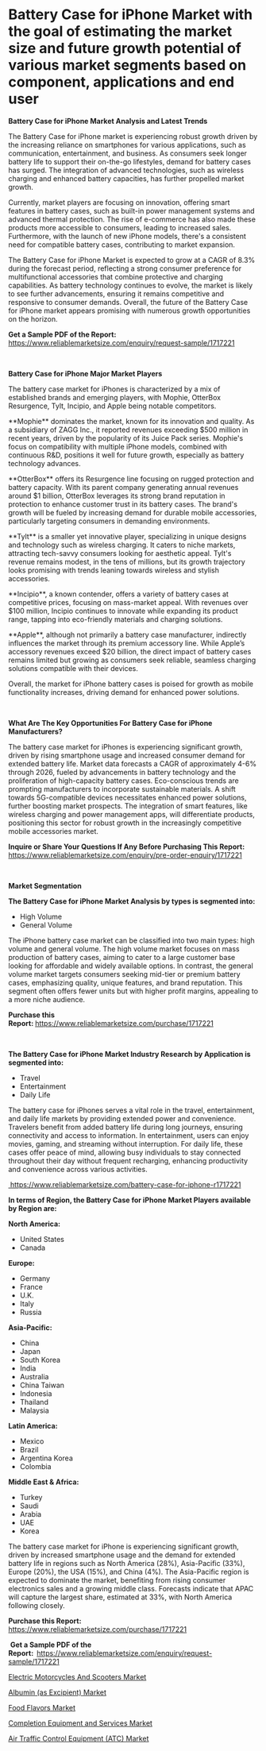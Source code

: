 <p><h1>Battery Case for iPhone Market with the goal of estimating the market size and future growth potential of various market segments based on component, applications and end user</h1></p><p><strong>Battery Case for iPhone Market Analysis and Latest Trends</strong></p>
<p><p>The Battery Case for iPhone market is experiencing robust growth driven by the increasing reliance on smartphones for various applications, such as communication, entertainment, and business. As consumers seek longer battery life to support their on-the-go lifestyles, demand for battery cases has surged. The integration of advanced technologies, such as wireless charging and enhanced battery capacities, has further propelled market growth.</p><p>Currently, market players are focusing on innovation, offering smart features in battery cases, such as built-in power management systems and advanced thermal protection. The rise of e-commerce has also made these products more accessible to consumers, leading to increased sales. Furthermore, with the launch of new iPhone models, there's a consistent need for compatible battery cases, contributing to market expansion.</p><p>The Battery Case for iPhone Market is expected to grow at a CAGR of 8.3% during the forecast period, reflecting a strong consumer preference for multifunctional accessories that combine protective and charging capabilities. As battery technology continues to evolve, the market is likely to see further advancements, ensuring it remains competitive and responsive to consumer demands. Overall, the future of the Battery Case for iPhone market appears promising with numerous growth opportunities on the horizon.</p></p>
<p><strong>Get a Sample PDF of the Report:&nbsp;</strong> <a href="https://www.reliablemarketsize.com/enquiry/request-sample/1717221?utm_campaign=1609&utm_medium=2&utm_source=Github&utm_content=ia&utm_term=14102024&utm_id=battery-case-for-iphone">https://www.reliablemarketsize.com/enquiry/request-sample/1717221</a></p>
<p>&nbsp;</p>
<p><strong>Battery Case for iPhone Major Market Players</strong></p>
<p><p>The battery case market for iPhones is characterized by a mix of established brands and emerging players, with Mophie, OtterBox Resurgence, Tylt, Incipio, and Apple being notable competitors. </p><p>**Mophie** dominates the market, known for its innovation and quality. As a subsidiary of ZAGG Inc., it reported revenues exceeding $500 million in recent years, driven by the popularity of its Juice Pack series. Mophie's focus on compatibility with multiple iPhone models, combined with continuous R&D, positions it well for future growth, especially as battery technology advances.</p><p>**OtterBox** offers its Resurgence line focusing on rugged protection and battery capacity. With its parent company generating annual revenues around $1 billion, OtterBox leverages its strong brand reputation in protection to enhance customer trust in its battery cases. The brand's growth will be fueled by increasing demand for durable mobile accessories, particularly targeting consumers in demanding environments.</p><p>**Tylt** is a smaller yet innovative player, specializing in unique designs and technology such as wireless charging. It caters to niche markets, attracting tech-savvy consumers looking for aesthetic appeal. Tylt's revenue remains modest, in the tens of millions, but its growth trajectory looks promising with trends leaning towards wireless and stylish accessories.</p><p>**Incipio**, a known contender, offers a variety of battery cases at competitive prices, focusing on mass-market appeal. With revenues over $100 million, Incipio continues to innovate while expanding its product range, tapping into eco-friendly materials and charging solutions.</p><p>**Apple**, although not primarily a battery case manufacturer, indirectly influences the market through its premium accessory line. While Apple’s accessory revenues exceed $20 billion, the direct impact of battery cases remains limited but growing as consumers seek reliable, seamless charging solutions compatible with their devices.</p><p>Overall, the market for iPhone battery cases is poised for growth as mobile functionality increases, driving demand for enhanced power solutions.</p></p>
<p>&nbsp;</p>
<p><strong>What Are The Key Opportunities For Battery Case for iPhone Manufacturers?</strong></p>
<p><p>The battery case market for iPhones is experiencing significant growth, driven by rising smartphone usage and increased consumer demand for extended battery life. Market data forecasts a CAGR of approximately 4-6% through 2026, fueled by advancements in battery technology and the proliferation of high-capacity battery cases. Eco-conscious trends are prompting manufacturers to incorporate sustainable materials. A shift towards 5G-compatible devices necessitates enhanced power solutions, further boosting market prospects. The integration of smart features, like wireless charging and power management apps, will differentiate products, positioning this sector for robust growth in the increasingly competitive mobile accessories market.</p></p>
<p><strong>Inquire or Share Your Questions If Any Before Purchasing This Report:</strong> <a href="https://www.reliablemarketsize.com/enquiry/pre-order-enquiry/1717221?utm_campaign=1609&utm_medium=2&utm_source=Github&utm_content=ia&utm_term=14102024&utm_id=battery-case-for-iphone">https://www.reliablemarketsize.com/enquiry/pre-order-enquiry/1717221</a></p>
<p>&nbsp;</p>
<p><strong>Market Segmentation</strong></p>
<p><strong>The Battery Case for iPhone Market Analysis by types is segmented into:</strong></p>
<p><ul><li>High Volume</li><li>General Volume</li></ul></p>
<p><p>The iPhone battery case market can be classified into two main types: high volume and general volume. The high volume market focuses on mass production of battery cases, aiming to cater to a large customer base looking for affordable and widely available options. In contrast, the general volume market targets consumers seeking mid-tier or premium battery cases, emphasizing quality, unique features, and brand reputation. This segment often offers fewer units but with higher profit margins, appealing to a more niche audience.</p></p>
<p><strong>Purchase this Report:&nbsp;</strong><a href="https://www.reliablemarketsize.com/purchase/1717221?utm_campaign=1609&utm_medium=2&utm_source=Github&utm_content=ia&utm_term=14102024&utm_id=battery-case-for-iphone">https://www.reliablemarketsize.com/purchase/1717221</a></p>
<p>&nbsp;</p>
<p><strong>The Battery Case for iPhone Market Industry Research by Application is segmented into:</strong></p>
<p><ul><li>Travel</li><li>Entertainment</li><li>Daily Life</li></ul></p>
<p><p>The battery case for iPhones serves a vital role in the travel, entertainment, and daily life markets by providing extended power and convenience. Travelers benefit from added battery life during long journeys, ensuring connectivity and access to information. In entertainment, users can enjoy movies, gaming, and streaming without interruption. For daily life, these cases offer peace of mind, allowing busy individuals to stay connected throughout their day without frequent recharging, enhancing productivity and convenience across various activities.</p></p>
<p><a href="https://www.reliablemarketsize.com/battery-case-for-iphone-r1717221?utm_campaign=1609&utm_medium=2&utm_source=Github&utm_content=ia&utm_term=14102024&utm_id=battery-case-for-iphone">&nbsp;https://www.reliablemarketsize.com/battery-case-for-iphone-r1717221</a></p>
<p><strong>In terms of Region, the Battery Case for iPhone Market Players available by Region are:</strong></p>
<p>
    <p> <strong> North America: </strong>
        <ul>
            <li>United States</li>
            <li>Canada</li>
        </ul>
        </p> 
    <p> <strong> Europe: </strong>
        <ul>
            <li>Germany</li>
            <li>France</li>
            <li>U.K.</li>
            <li>Italy</li>
            <li>Russia</li>
        </ul>
        </p> 
    <p> <strong> Asia-Pacific: </strong>
        <ul>
            <li>China</li>
            <li>Japan</li>
            <li>South Korea</li>
            <li>India</li>
            <li>Australia</li>
            <li>China Taiwan</li>
            <li>Indonesia</li>
            <li>Thailand</li>
            <li>Malaysia</li>
        </ul>
        </p> 
    <p> <strong> Latin America: </strong>
        <ul>
            <li>Mexico</li>
            <li>Brazil</li>
            <li>Argentina Korea</li>
            <li>Colombia</li>
        </ul>
        </p> 
    <p> <strong> Middle East & Africa: </strong>
        <ul>
            <li>Turkey</li>
            <li>Saudi</li>
            <li>Arabia</li>
            <li>UAE</li>
            <li>Korea</li>
        </ul>
    </p>
    </p>
<p><p>The battery case market for iPhone is experiencing significant growth, driven by increased smartphone usage and the demand for extended battery life in regions such as North America (28%), Asia-Pacific (33%), Europe (20%), the USA (15%), and China (4%). The Asia-Pacific region is expected to dominate the market, benefiting from rising consumer electronics sales and a growing middle class. Forecasts indicate that APAC will capture the largest share, estimated at 33%, with North America following closely.</p></p>
<p><strong>Purchase this Report: </strong><a href="https://www.reliablemarketsize.com/purchase/1717221?utm_campaign=1609&utm_medium=2&utm_source=Github&utm_content=ia&utm_term=14102024&utm_id=battery-case-for-iphone">https://www.reliablemarketsize.com/purchase/1717221</a></p>
<p>&nbsp;<strong>Get a Sample PDF of the Report:&nbsp;&nbsp;</strong><a href="https://www.reliablemarketsize.com/enquiry/request-sample/1717221?utm_campaign=1609&utm_medium=2&utm_source=Github&utm_content=ia&utm_term=14102024&utm_id=battery-case-for-iphone">https://www.reliablemarketsize.com/enquiry/request-sample/1717221</a></p>
<p><strong></strong></p>
<p><p><a href="https://www.linkedin.com/pulse/electric-motorcycles-scooters-market-trends-strategic-insights-igu4f?utm_campaign=1609&utm_medium=2&utm_source=Github&utm_content=ia&utm_term=14102024&utm_id=battery-case-for-iphone">Electric Motorcycles And Scooters Market</a></p><p><a href="https://www.linkedin.com/pulse/comprehensive-albumin-excipient-market-report-segmentation-mdk9f?utm_campaign=1609&utm_medium=2&utm_source=Github&utm_content=ia&utm_term=14102024&utm_id=battery-case-for-iphone">Albumin (as Excipient) Market</a></p><p><a href="https://www.linkedin.com/pulse/decoding-food-flavors-market-signals-growth-algorithms-2024-2031-z4cwf?utm_campaign=1609&utm_medium=2&utm_source=Github&utm_content=ia&utm_term=14102024&utm_id=battery-case-for-iphone">Food Flavors Market</a></p><p><a href="https://www.linkedin.com/pulse/completion-equipment-services-market-forecasts-trends-impact-analysis-z5rwf?utm_campaign=1609&utm_medium=2&utm_source=Github&utm_content=ia&utm_term=14102024&utm_id=battery-case-for-iphone">Completion Equipment and Services Market</a></p><p><a href="https://www.linkedin.com/pulse/air-traffic-control-equipment-atc-industry-resonance-9-amplification-bmuof?utm_campaign=1609&utm_medium=2&utm_source=Github&utm_content=ia&utm_term=14102024&utm_id=battery-case-for-iphone">Air Traffic Control Equipment (ATC) Market</a></p></p>